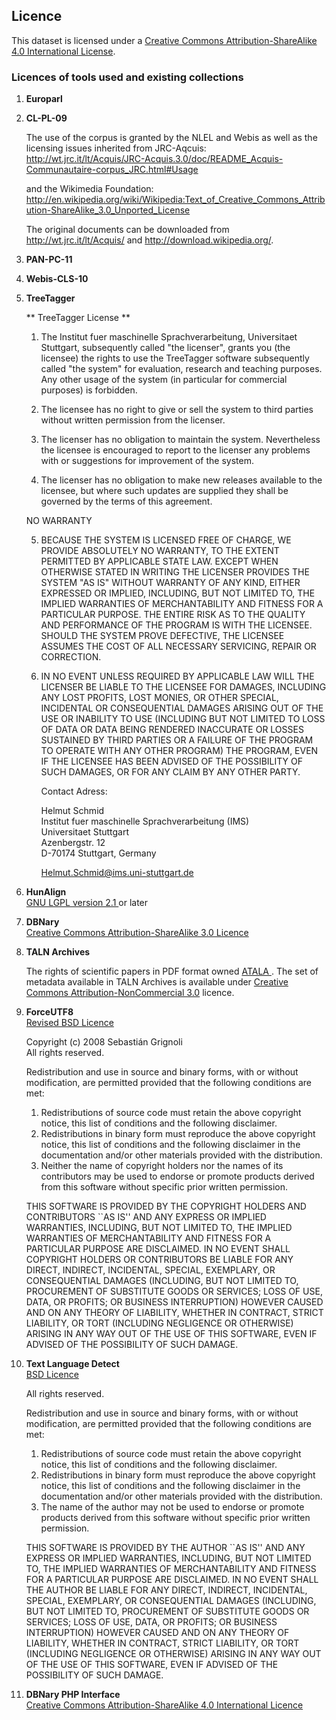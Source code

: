 ## Licence

This dataset is licensed under a <a rel="license" href="http://creativecommons.org/licenses/by-sa/4.0/">Creative Commons Attribution-ShareAlike 4.0 International License</a>.<br />

### Licences of tools used and existing collections

1.	<b>Europarl</b><br/>
	
2.	<b>CL-PL-09 </b><br/>
	
	The use of the corpus is granted by the NLEL and Webis as well as the licensing issues 
inherited from JRC-Aqcuis: http://wt.jrc.it/lt/Acquis/JRC-Acquis.3.0/doc/README_Acquis-Communautaire-corpus_JRC.html#Usage

	and the Wikimedia Foundation: http://en.wikipedia.org/wiki/Wikipedia:Text_of_Creative_Commons_Attribution-ShareAlike_3.0_Unported_License

	The original documents can be downloaded from http://wt.jrc.it/lt/Acquis/ and http://download.wikipedia.org/. 

3.	<b>PAN-PC-11</b><br/>
	
4.	<b>Webis-CLS-10 </b><br/>

5.	<b>TreeTagger</b><br/>

	** TreeTagger License **

	1. The Institut fuer maschinelle Sprachverarbeitung, Universitaet
   Stuttgart, subsequently called "the licenser", grants you (the
   licensee) the rights to use the TreeTagger software subsequently
   called "the system" for evaluation, research and teaching
   purposes. Any other usage of the system (in particular for
   commercial purposes) is forbidden.

	2. The licensee has no right to give or sell the system to third
   parties without written permission from the licenser.

	3. The licenser has no obligation to maintain the system.
   Nevertheless the licensee is encouraged to report to the licenser
   any problems with or suggestions for improvement of the system.

	4. The licenser has no obligation to make new releases available to the
   licensee, but where such updates are supplied they shall be governed by
   the terms of this agreement.

	NO WARRANTY

	5. BECAUSE THE SYSTEM IS LICENSED FREE OF CHARGE, WE PROVIDE
ABSOLUTELY NO WARRANTY, TO THE EXTENT PERMITTED BY APPLICABLE STATE
LAW. EXCEPT WHEN OTHERWISE STATED IN WRITING THE LICENSER PROVIDES THE
SYSTEM "AS IS" WITHOUT WARRANTY OF ANY KIND, EITHER EXPRESSED OR
IMPLIED, INCLUDING, BUT NOT LIMITED TO, THE IMPLIED WARRANTIES OF
MERCHANTABILITY AND FITNESS FOR A PARTICULAR PURPOSE. THE ENTIRE RISK
AS TO THE QUALITY AND PERFORMANCE OF THE PROGRAM IS WITH THE LICENSEE.
SHOULD THE SYSTEM PROVE DEFECTIVE, THE LICENSEE ASSUMES THE COST OF
ALL NECESSARY SERVICING, REPAIR OR CORRECTION.

	6. IN NO EVENT UNLESS REQUIRED BY APPLICABLE LAW WILL THE LICENSER BE
LIABLE TO THE LICENSEE FOR DAMAGES, INCLUDING ANY LOST PROFITS, LOST
MONIES, OR OTHER SPECIAL, INCIDENTAL OR CONSEQUENTIAL DAMAGES ARISING
OUT OF THE USE OR INABILITY TO USE (INCLUDING BUT NOT LIMITED TO LOSS
OF DATA OR DATA BEING RENDERED INACCURATE OR LOSSES SUSTAINED BY THIRD
PARTIES OR A FAILURE OF THE PROGRAM TO OPERATE WITH ANY OTHER PROGRAM)
THE PROGRAM, EVEN IF THE LICENSEE HAS BEEN ADVISED OF THE POSSIBILITY
OF SUCH DAMAGES, OR FOR ANY CLAIM BY ANY OTHER PARTY.


		Contact Adress:

		Helmut Schmid <br/>
		Institut fuer maschinelle Sprachverarbeitung (IMS) <br/>
		Universitaet Stuttgart <br/>
		Azenbergstr. 12 <br/>
		D-70174 Stuttgart, Germany <br/>

		Helmut.Schmid@ims.uni-stuttgart.de

6.	<b>HunAlign</b><br/>
	<a rel="license" href="http://www.gnu.org/licenses/old-licenses/lgpl-2.1.en.html"> GNU LGPL version 2.1 </a> or later</i> <br/>

7.	<b>DBNary</b><br/>
	<a rel="license" href="https://creativecommons.org/licenses/by-sa/3.0/">Creative Commons Attribution-ShareAlike 3.0 Licence</a> </i> 

8.	<b>TALN Archives</b><br/>

	The rights of scientific papers in PDF format owned <a rel="license" href="http://www.atala.org/"> ATALA </a>. The set of metadata available in TALN Archives is available under <a rel="license" href="https://creativecommons.org/licenses/by-nc/3.0/">Creative Commons Attribution-NonCommercial 3.0</a> licence. <br/>

9.	<b>ForceUTF8</b> <br/>
	<a rel="license" href="https://github.com/neitanod/forceutf8/blob/master/src/ForceUTF8/Encoding.php"> Revised BSD Licence </a></i> <br/>

	Copyright (c) 2008 Sebastián Grignoli <br/>
	All rights reserved. <br/>
	
	Redistribution and use in source and binary forms, with or without
modification, are permitted provided that the following conditions
are met:
	1. Redistributions of source code must retain the above copyright
   notice, this list of conditions and the following disclaimer.
	2. Redistributions in binary form must reproduce the above copyright
   notice, this list of conditions and the following disclaimer in the
   documentation and/or other materials provided with the distribution.
	3. Neither the name of copyright holders nor the names of its
   contributors may be used to endorse or promote products derived
   from this software without specific prior written permission.

	THIS SOFTWARE IS PROVIDED BY THE COPYRIGHT HOLDERS AND CONTRIBUTORS
``AS IS'' AND ANY EXPRESS OR IMPLIED WARRANTIES, INCLUDING, BUT NOT LIMITED
TO, THE IMPLIED WARRANTIES OF MERCHANTABILITY AND FITNESS FOR A PARTICULAR
PURPOSE ARE DISCLAIMED.  IN NO EVENT SHALL COPYRIGHT HOLDERS OR CONTRIBUTORS
BE LIABLE FOR ANY DIRECT, INDIRECT, INCIDENTAL, SPECIAL, EXEMPLARY, OR
CONSEQUENTIAL DAMAGES (INCLUDING, BUT NOT LIMITED TO, PROCUREMENT OF
SUBSTITUTE GOODS OR SERVICES; LOSS OF USE, DATA, OR PROFITS; OR BUSINESS
INTERRUPTION) HOWEVER CAUSED AND ON ANY THEORY OF LIABILITY, WHETHER IN
CONTRACT, STRICT LIABILITY, OR TORT (INCLUDING NEGLIGENCE OR OTHERWISE)
ARISING IN ANY WAY OUT OF THE USE OF THIS SOFTWARE, EVEN IF ADVISED OF THE
POSSIBILITY OF SUCH DAMAGE. <br/>

10.	<b>Text Language Detect</b> <br/>
	<a rel="license" href="http://www.debian.org/misc/bsd.license"> BSD Licence </a></i> <br/>

	All rights reserved.

	Redistribution and use in source and binary forms, with or without
modification, are permitted provided that the following conditions
are met:
	1. Redistributions of source code must retain the above copyright
   notice, this list of conditions and the following disclaimer.
	2. Redistributions in binary form must reproduce the above copyright
   notice, this list of conditions and the following disclaimer in the
   documentation and/or other materials provided with the distribution.
	3. The name of the author may not be used to endorse or promote products
   derived from this software without specific prior written permission.

	THIS SOFTWARE IS PROVIDED BY THE AUTHOR ``AS IS'' AND ANY EXPRESS OR
IMPLIED WARRANTIES, INCLUDING, BUT NOT LIMITED TO, THE IMPLIED WARRANTIES
OF MERCHANTABILITY AND FITNESS FOR A PARTICULAR PURPOSE ARE DISCLAIMED.
IN NO EVENT SHALL THE AUTHOR BE LIABLE FOR ANY DIRECT, INDIRECT,
INCIDENTAL, SPECIAL, EXEMPLARY, OR CONSEQUENTIAL DAMAGES (INCLUDING, BUT
NOT LIMITED TO, PROCUREMENT OF SUBSTITUTE GOODS OR SERVICES; LOSS OF USE,
DATA, OR PROFITS; OR BUSINESS INTERRUPTION) HOWEVER CAUSED AND ON ANY
THEORY OF LIABILITY, WHETHER IN CONTRACT, STRICT LIABILITY, OR TORT
(INCLUDING NEGLIGENCE OR OTHERWISE) ARISING IN ANY WAY OUT OF THE USE OF
THIS SOFTWARE, EVEN IF ADVISED OF THE POSSIBILITY OF SUCH DAMAGE. <br/>

12.	<b>DBNary PHP Interface</b> <br/>
	<a rel="license" href="http://creativecommons.org/licenses/by-sa/4.0/">Creative Commons Attribution-ShareAlike 4.0 International Licence</a> </i>
